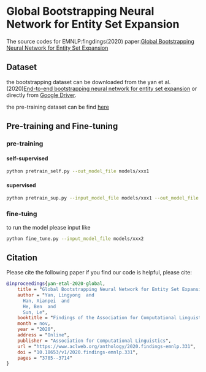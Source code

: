 # Global Bootstrapping Neural Network for Entity Set Expansion
The source codes for EMNLP:fingdings(2020) paper:[Global Bootstrapping Neural Network for Entity Set Expansion](https://www.aclweb.org/anthology/2020.findings-emnlp.331.pdf)
## Dataset
the bootstrapping dataset can be downloaded from the yan et al.(2020)[End-to-end bootstrapping neural network for entity set expansion](https://aaai.org/ojs/index.php/AAAI/article/view/6482/6338) or directly from [Google Driver](https://drive.google.com/file/d/1Ow6Rf_LIilKvm0dVuJSF5dGigTMosOQq/view?usp=sharing).

the pre-training dataset can be find [here](https://drive.google.com/file/d/1CulQu5oixrhBev4ECFhTQARiaCghwHtM/view?usp=sharing)

## Pre-training and Fine-tuning
### pre-training
#### self-supervised
```bash
python pretrain_self.py --out_model_file models/xxx1
```
#### supervised
```bash
python pretrain_sup.py --input_model_file models/xxx1 --out_model_file models/xxx2
```
### fine-tuing
to run the model please input like
```bash
python fine_tune.py --input_model_file models/xxx2
```
## Citation
Please cite the following paper if you find our code is helpful, please cite:

```bibtex
@inproceedings{yan-etal-2020-global,
    title = "Global Bootstrapping Neural Network for Entity Set Expansion",
    author = "Yan, Lingyong  and
      Han, Xianpei  and
      He, Ben  and
      Sun, Le",
    booktitle = "Findings of the Association for Computational Linguistics: EMNLP 2020",
    month = nov,
    year = "2020",
    address = "Online",
    publisher = "Association for Computational Linguistics",
    url = "https://www.aclweb.org/anthology/2020.findings-emnlp.331",
    doi = "10.18653/v1/2020.findings-emnlp.331",
    pages = "3705--3714"
}
```
